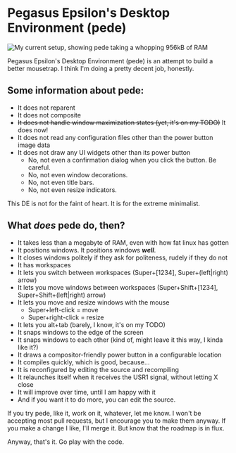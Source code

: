 # Pegasus Epsilon's Desktop Environment (pede)

![My current setup, showing pede taking a whopping 956kB of RAM](https://lh3.googleusercontent.com/rwtuRRqJVGeWGR11LKNZB3kfgP9U7b2hE_FsXQ_6VKiDkBjKJvSldJIX_JebVAWhUppetyGjaiZIWVA77Vbj0dNGPw-e85SG53IM8x4niosrPmlB4whiVOvYg89REkGZ3TUiYQfJ3QNldiJPqIWPUybs7eH9ivDxraRrw8ayqGeMeYz1xyHOrxCc6aYIFlDiQL2XjqwcIsZvQ-w6WmykysH88qgBQQ7UMKg5dRjmFexS60KwYRtNGetdJ1DmI90Ch0hAG8pwObdDWPf91nRoCL3JzprwM0Pqh0qVawTkCM7Gq-nT0-7F8yAQC4XBLHGR8aA6f84pTdT5S_SWLK2RjMrylSGzxgcfPvdKTxgKDZZr80c1KsE94rzExaTjS1bv27rRMFTISuzHn2rbuO3Dx_ZatasR9cjQTGkLQwWQ_-1CJUDhldC4m0eTFOfQZsKNoEFLfBCvbit9js74YY5D0VcKuj_bI8Cs04oYUQcNJsND80fkObmM4LfsKRLbn6TS7Im9ueRhM7FCz6BWxveXx4y7IOyxzHzSu6U0NZe4JzftfZUp5k_z3GAMV9kfLvvSSMrcj2Egst-L0TLIf4AaoIqrBSN_CrmGt5JEh6U5PcU0bL6AR9N6m9FKYtFDoREhRc7L158RiegUBzOmbkPYtIUwZ6yBME-H5z4bPiFlFjAv5v71neCPOobtyxaI5qc=w2560-h1080-no)

Pegasus Epsilon's Desktop Environment (pede) is an attempt to build a better
mousetrap. I think I'm doing a pretty decent job, honestly.

## Some information about pede:

- It does not reparent
- It does not composite
- ~~It does not handle window maximization states (yet, it's on my TODO)~~ It does now!
- It does not read any configuration files other than the power button image data
- It does not draw any UI widgets other than its power button
  - No, not even a confirmation dialog when you click the button. Be careful.
  - No, not even window decorations.
  - No, not even title bars.
  - No, not even resize indicators.

This DE is not for the faint of heart. It is for the extreme minimalist.

## What *does* pede do, then?

- It takes less than a megabyte of RAM, even with how fat linux has gotten
- It positions windows. It positions windows ***well***.
- It closes windows politely if they ask for politeness, rudely if they do not
- It has workspaces
- It lets you switch between workspaces (Super+[1234], Super+(left|right) arrow)
- It lets you move windows between workspaces (Super+Shift+[1234], Super+Shift+(left|right) arrow)
- It lets you move and resize windows with the mouse
  - Super+left-click = move
  - Super+right-click = resize
- It lets you alt+tab (barely, I know, it's on my TODO)
- It snaps windows to the edge of the screen
- It snaps windows to each other (kind of, might leave it this way, I kinda like it?)
- It draws a compositor-friendly power button in a configurable location
- It compiles quickly, which is good, because...
- It is reconfigured by editing the source and recompiling
- It relaunches itself when it receives the USR1 signal, without letting X close
- It will improve over time, until I am happy with it
- And if you want it to do more, you can edit the source.

If you try pede, like it, work on it, whatever, let me know. I won't be
accepting most pull requests, but I encourage you to make them anyway. If you
make a change I like, I'll merge it. But know that the roadmap is in flux.


Anyway, that's it. Go play with the code.
